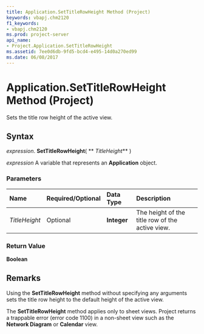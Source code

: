 ```yaml
---
title: Application.SetTitleRowHeight Method (Project)
keywords: vbapj.chm2120
f1_keywords:
- vbapj.chm2120
ms.prod: project-server
api_name:
- Project.Application.SetTitleRowHeight
ms.assetid: 7ee0d6db-9fd5-bcd4-e495-14d0a270ed99
ms.date: 06/08/2017
---
```



# Application.SetTitleRowHeight Method (Project)

Sets the title row height of the active view.


## Syntax

 _expression_. **SetTitleRowHeight**( ** _TitleHeight_** )

 _expression_ A variable that represents an **Application** object.


### Parameters



|**Name**|**Required/Optional**|**Data Type**|**Description**|
|:-----|:-----|:-----|:-----|
| _TitleHeight_|Optional|**Integer**|The height of the title row of the active view.|

### Return Value

 **Boolean**


## Remarks

Using the **SetTitleRowHeight** method without specifying any arguments sets the title row height to the default height of the active view.

The **SetTitleRowHeight** method applies only to sheet views. Project returns a trappable error (error code 1100) in a non-sheet view such as the **Network Diagram** or **Calendar** view.


